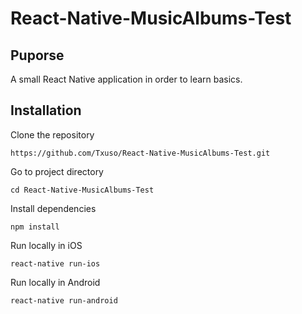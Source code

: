 # React-Native-MusicAlbums-Test

## Puporse
A small React Native application in order to learn basics. 
## Installation
Clone the repository

```
https://github.com/Txuso/React-Native-MusicAlbums-Test.git
```
Go to project directory
```
cd React-Native-MusicAlbums-Test
```
Install dependencies
```
npm install
```
Run locally in iOS
```
react-native run-ios
```
Run locally in Android
```
react-native run-android
```
